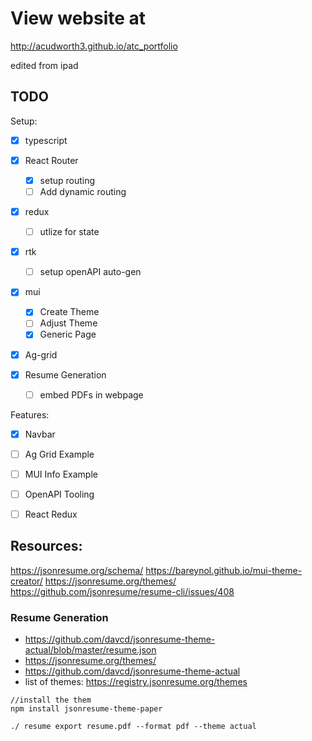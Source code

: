 # View website at

http://acudworth3.github.io/atc_portfolio


edited from ipad

## TODO 
Setup:
- [x] typescript
- [x] React Router
    - [x] setup routing
    - [ ] Add dynamic routing
- [x] redux
    - [ ] utlize for state
- [x] rtk
    - [ ] setup openAPI auto-gen
- [x] mui
    - [x] Create Theme
    - [ ] Adjust Theme
    - [X] Generic Page
- [x] Ag-grid

- [X] Resume Generation
    - [ ] embed PDFs in webpage

Features:
- [X] Navbar
- [ ] Ag Grid Example
- [ ] MUI Info Example
- [ ] OpenAPI Tooling
- [ ] React Redux



## Resources:
https://jsonresume.org/schema/
https://bareynol.github.io/mui-theme-creator/
https://jsonresume.org/themes/
https://github.com/jsonresume/resume-cli/issues/408

### Resume Generation
- https://github.com/davcd/jsonresume-theme-actual/blob/master/resume.json
- https://jsonresume.org/themes/
- https://github.com/davcd/jsonresume-theme-actual
- list of themes: https://registry.jsonresume.org/themes
```
//install the them
npm install jsonresume-theme-paper

./ resume export resume.pdf --format pdf --theme actual
```
